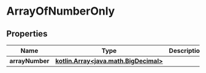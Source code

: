 # ArrayOfNumberOnly

## Properties
Name | Type | Description | Notes
------------ | ------------- | ------------- | -------------
**arrayNumber** | [**kotlin.Array&lt;java.math.BigDecimal&gt;**](java.math.BigDecimal.md) |  |  [optional]
